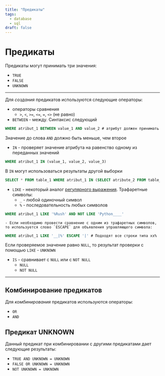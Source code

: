 ```yaml
---
title: "Предикаты"
tags:
  - database
  - sql
draft: false
---
```


# Предикаты

Предикаты могут принимать три значения:
- `TRUE`
- `FALSE`
- `UNKNOWN`

---

Для *создания* предикатов используются следующие операторы:

- операторы сравнения
    - `>`, `<`, `>=`, `<=`, `=`, `<>` (не равно)
- `BETWEEN` - между. Синтаксис следующий
```sql
WHERE atribut_1 BETWEEN value_1 AND value_2 # атрибут должен принимать значение между первым и вторым.
```

Значение до слова `AND` должно быть меньше, чем второе

- `IN` - проверяет значение атрибута на равенство одному из переданных значений
```sql
WHERE atribut_1 IN (value_1, value_2, value_3)
```

В `IN` могут использоваться результаты другой выборки
```sql
SELECT * FROM table_1 WHERE atribut_1 IN (SELECT atribute_2 FROM table_2)
```

- `LIKE` - некоторый аналог [регулярного выражения](../../java/regexp.md). Трафаретные символы:
    - `_` - любой одиночный символ
    - `%` - последовательность любых символов
```sql
WHERE atribut_1 LIKE '%Rush' AND NOT LIKE 'Python____'
```

    - Если необходимо провести сравнение с одним из трафаретных символов, то используется слово `ESCAPE` для объявления управляющего символа:
```sql
WHERE atribut_1 LIKE '__|%' ESCAPE '|' # Подходят все строки типа хх%
```

Если проверяемое значение равно `NULL`, то результат проверки с помощью `LIKE` - `UNKNOWN`

- `IS` - сравнивает с `NULL` или с `NOT NULL`
    - `NULL`
    - `NOT NULL`

---
## Комбинирование предикатов

Для *комбинирования* предикатов используются операторы:
- `OR`
- `AND`

## Предикат UNKNOWN

Данный предикат при комбинировании с другими предикатами дает следующие результаты:

- `TRUE AND UNKNOWN = UNKNOWN`
- `FALSE OR UNKNOWN = UNKNOWN`
- `NOT UNKNOWN = UNKNOWN`